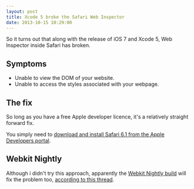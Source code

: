```yaml
---
layout: post
title: Xcode 5 broke the Safari Web Inspector
date: 2013-10-15 10:29:00
---
```


So it turns out that along with the release of iOS 7 and Xcode 5, Web Inspector inside Safari has broken.

## Symptoms
- Unable to view the DOM of your website.
- Unable to access the styles associated with your webpage.

## The fix
So long as you have a free Apple developer licence, it's a relatively straight forward fix.

You simply need to [download and install Safari 6.1 from the Apple Developers portal](https://developer.apple.com/downloads "Safari 6.1").

## Webkit Nightly

Although i didn't try this approach, apparently the [Webkit Nightly build](http://nightly.webkit.org/ "Webkit download") will fix the problem too, [according to this thread](https://discussions.apple.com/thread/5362095?start=0&tstart=0 "Broken Web Inspector thread").